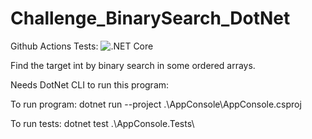 # Challenge_BinarySearch_DotNet

Github Actions Tests: ![.NET Core](https://github.com/wilsonneto-dev/Challenge_BinarySearch_DotNet/workflows/.NET%20Core/badge.svg)

Find the target int by binary search in some ordered arrays.

Needs DotNet CLI to run this program:

To run program:
dotnet run --project .\AppConsole\AppConsole.csproj

To run tests:
dotnet test .\AppConsole.Tests\
